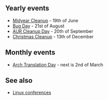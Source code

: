 ## Yearly events

*   [Midyear Cleanup](/index.php/Midyear_Cleanup "Midyear Cleanup") - 19th of June
*   [Bug Day](/index.php/Bug_Day "Bug Day") - 21st of August
*   [AUR Cleanup Day](/index.php/AUR_Cleanup_Day "AUR Cleanup Day") - 20th of September
*   [Christmas Cleanup](/index.php/Christmas_Cleanup "Christmas Cleanup") - 13th of December

## Monthly events

*   [Arch Translation Day](/index.php/Arch_Translation_Day "Arch Translation Day") - next is 2nd of March

## See also

*   [Linux conferences](/index.php/Linux_conferences "Linux conferences")